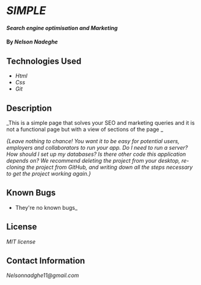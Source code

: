 # _SIMPLE_

#### _Search engine optimisation and Marketing_

#### By _**Nelson Nadeghe**_

## Technologies Used

* _Html_
* _Css_
* _Git_

## Description

_This is a simple page that solves your SEO and marketing queries and it is not a functional page but with a view of sections of the page  _


_{Leave nothing to chance! You want it to be easy for potential users, employers and collaborators to run your app. Do I need to run a server? How should I set up my databases? Is there other code this application depends on? We recommend deleting the project from your desktop, re-cloning the project from GitHub, and writing down all the steps necessary to get the project working again.}_

## Known Bugs

* They're no known bugs_


## License

_MIT license_

## Contact Information

_Nelsonnadghe11@gmail.com_